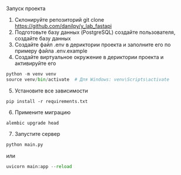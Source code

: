 Запуск проекта
1. Склонируйте репозиторий
git clone https://github.com/danilpy/y_lab_fastapi
2. Подготовьте базу данных (PostgreSQL)
создайте пользователя, создайте базу данных
3. Создайте файл .env в дериктории проекта и заполните
его по примеру файла .env.example
4. Создайте виртуальное окружение в дериктории проекта и активируйте его
```python
python -m venv venv
source venv/bin/activate  # Для Windows: venv\Scripts\activate
```
5. Установите все зависимости
```
pip install -r requirements.txt
```
6. Примените миграцию
```
alembic upgrade head
```
7. Запустите сервер
```python
python main.py
```
или
```python
uvicorn main:app --reload
```
